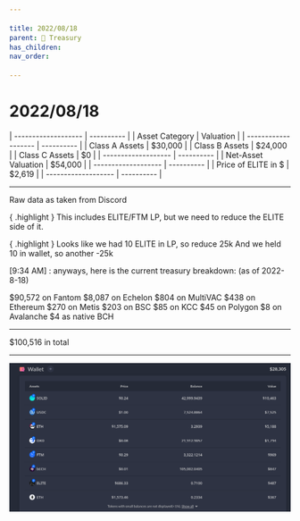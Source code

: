```yaml
---

title: 2022/08/18
parent: 👑 Treasury
has_children:
nav_order:

---
```


# 2022/08/18


| ------------------- | ---------- |
| Asset Category      |  Valuation |
| ------------------- | ---------- |
| Class A Assets      |    $30,000 |
| Class B Assets      |    $24,000 |
| Class C Assets      |         $0 |
| ------------------- | ---------- |
| Net-Asset Valuation |    $54,000 |
| ------------------- | ---------- |
| Price of ELITE in $ |     $2,619 |
| ------------------- | ---------- |


---

Raw data as taken from Discord

{ .highlight }
This includes ELITE/FTM LP, but we need to reduce the ELITE side of it.

{ .highlight }
Looks like we had 10 ELITE in LP, so reduce 25k
And we held 10 in wallet, so another -25k


[9:34 AM]
:
anyways, here is the current treasury breakdown:
(as of 2022-8-18)

$90,572 on Fantom
$8,087 on Echelon
$804 on MultiVAC
$438 on Ethereum
$270 on Metis
$203 on BSC
$85 on KCC
$45 on Polygon
$8 on Avalanche
$4 as native BCH
- - - - - - - - - -
$100,516 in total
- - - - - - - - - -


![](../assets/treasury/2022-08-18.png)